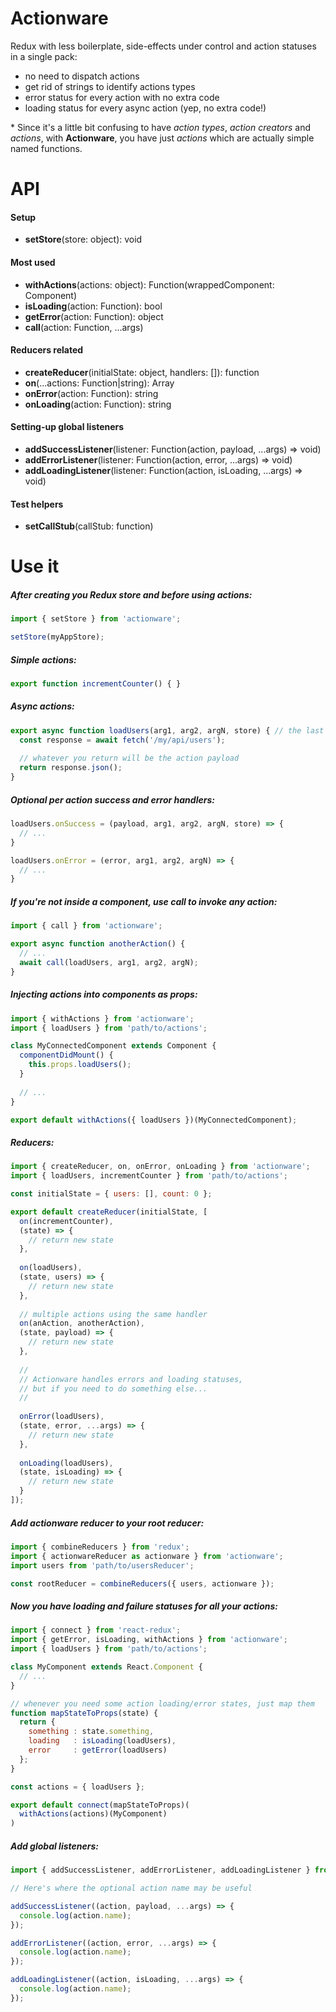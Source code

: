# Actionware
Redux with less boilerplate, side-effects under control and action statuses in a single pack:
- no need to dispatch actions
- get rid of strings to identify actions types
- error status for every action with no extra code
- loading status for every async action (yep, no extra code!)

\* Since it's a little bit confusing to have _action types_, _action creators_ and _actions_, with **Actionware**, you have just _actions_ which are actually simple named functions.

# API

#### Setup  
- **setStore**(store: object): void

#### Most used
- **withActions**(actions: object): Function(wrappedComponent: Component)
- **isLoading**(action: Function): bool
- **getError**(action: Function): object
- **call**(action: Function, ...args)

#### Reducers related
- **createReducer**(initialState: object, handlers: []): function
- **on**(...actions: Function|string): Array<string>
- **onError**(action: Function): string
- **onLoading**(action: Function): string

#### Setting-up global listeners

- **addSuccessListener**(listener: Function(action, payload, ...args) => void)
- **addErrorListener**(listener: Function(action, error, ...args) => void)
- **addLoadingListener**(listener: Function(action, isLoading, ...args) => void)

#### Test helpers
- **setCallStub**(callStub: function)

# Use it

##### After creating you Redux store and before using actions:

```js
import { setStore } from 'actionware';

setStore(myAppStore);
```

##### Simple actions:
```js
export function incrementCounter() { }
```

##### Async actions:
```js
export async function loadUsers(arg1, arg2, argN, store) { // the last arg is always the store
  const response = await fetch('/my/api/users');
  
  // whatever you return will be the action payload 
  return response.json();   
}
```

##### Optional per action success and error handlers:
```js
loadUsers.onSuccess = (payload, arg1, arg2, argN, store) => {
  // ...
}

loadUsers.onError = (error, arg1, arg2, argN) => {
  // ...
}
```

##### If you're not inside a component, use call to invoke any action: 
```js
import { call } from 'actionware';

export async function anotherAction() {
  // ...
  await call(loadUsers, arg1, arg2, argN);
}
```

##### Injecting actions into components as props:
```js
import { withActions } from 'actionware';
import { loadUsers } from 'path/to/actions';

class MyConnectedComponent extends Component {
  componentDidMount() {
    this.props.loadUsers();    
  }
  
  // ...
}

export default withActions({ loadUsers })(MyConnectedComponent);
```

##### Reducers:
```js
import { createReducer, on, onError, onLoading } from 'actionware';
import { loadUsers, incrementCounter } from 'path/to/actions';

const initialState = { users: [], count: 0 };

export default createReducer(initialState, [
  on(incrementCounter), 
  (state) => {
    // return new state
  },
  
  on(loadUsers), 
  (state, users) => {
    // return new state
  },
  
  // multiple actions using the same handler
  on(anAction, anotherAction), 
  (state, payload) => { 
    // return new state
  },
  
  //
  // Actionware handles errors and loading statuses,
  // but if you need to do something else...
  //
  
  onError(loadUsers), 
  (state, error, ...args) => {
    // return new state
  },
  
  onLoading(loadUsers), 
  (state, isLoading) => {
    // return new state
  }
]);
```

##### Add actionware reducer to your root reducer:
```js
import { combineReducers } from 'redux';
import { actionwareReducer as actionware } from 'actionware';
import users from 'path/to/usersReducer';

const rootReducer = combineReducers({ users, actionware });
```

##### Now you have loading and failure statuses for all your actions:
```js
import { connect } from 'react-redux'; 
import { getError, isLoading, withActions } from 'actionware';
import { loadUsers } from 'path/to/actions';

class MyComponent extends React.Component {
  // ...  
}

// whenever you need some action loading/error states, just map them
function mapStateToProps(state) {
  return {
    something : state.something,
    loading   : isLoading(loadUsers),
    error     : getError(loadUsers)
  };
}

const actions = { loadUsers };

export default connect(mapStateToProps)(
  withActions(actions)(MyComponent)
)
```

##### Add global listeners:
```js
import { addSuccessListener, addErrorListener, addLoadingListener } from 'actionware';

// Here's where the optional action name may be useful

addSuccessListener((action, payload, ...args) => {
  console.log(action.name);
});

addErrorListener((action, error, ...args) => {
  console.log(action.name);
});

addLoadingListener((action, isLoading, ...args) => {
  console.log(action.name);
});
```

